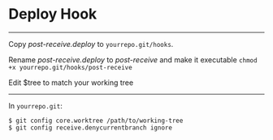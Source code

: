 # Deploy Hook 

---

Copy *post-receive.deploy* to `yourrepo.git/hooks`.

Rename *post-receive.deploy* to *post-receive* and make it executable `chmod +x yourrepo.git/hooks/post-receive`

Edit $tree to match your working tree

---

In `yourrepo.git`:

    $ git config core.worktree /path/to/working-tree
    $ git config receive.denycurrentbranch ignore
